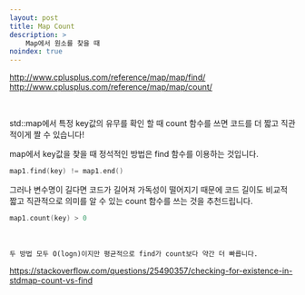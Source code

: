```yaml
---
layout: post
title: Map Count
description: >
    Map에서 원소를 찾을 때
noindex: true
---
```


<http://www.cplusplus.com/reference/map/map/find/>
<http://www.cplusplus.com/reference/map/map/count/>

<br>

std::map에서 특정 key값의 유무를 확인 할 때 count 함수를 쓰면 코드를 더 짧고 직관적이게 짤 수 있습니다!

map에서 key값을 찾을 때 정석적인 방법은 find 함수를 이용하는 것입니다.

```c++
map1.find(key) != map1.end() 
```

그러나 변수명이 길다면 코드가 길어져 가독성이 떨어지기 때문에 코드 길이도 비교적 짧고 직관적으로 의미를 알 수 있는 count 함수를 쓰는 것을 추천드립니다.

```c++
map1.count(key) > 0
```

<br>

` 두 방법 모두 O(logn)이지만 평균적으로 find가 count보다 약간 더 빠릅니다. `

<https://stackoverflow.com/questions/25490357/checking-for-existence-in-stdmap-count-vs-find>
